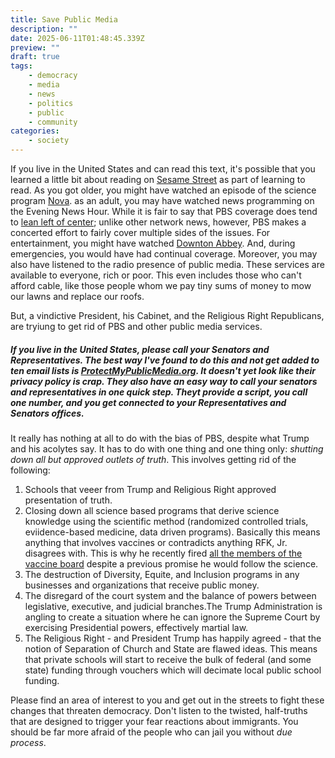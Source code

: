 ```yaml
---
title: Save Public Media
description: ""
date: 2025-06-11T01:48:45.339Z
preview: ""
draft: true
tags:
    - democracy
    - media
    - news
    - politics
    - public
    - community
categories:
    - society
---
```

If you live in the United States and can read this text, it's possible that you learned a little bit about reading on [Sesame Street](https://en.wikipedia.org/wiki/Sesame_Street) as part of learning to read. As you got older, you might have watched an episode of the science program [Nova](https://en.wikipedia.org/wiki/Nova_(American_TV_program)). as an adult, you may have watched news programming on the Evening News Hour. While it is fair to say that PBS coverage does tend to [lean left of center](https://www.allsides.com/news-source/pbs-newshour); unlike other network news, however, PBS makes a concerted effort to fairly cover multiple sides of the issues. For entertainment, you might have watched [Downton Abbey](https://en.wikipedia.org/wiki/Downton_Abbey). And, during emergencies, you would have had continual coverage. Moreover, you may also have listened to the radio presence of public media. These services are available to everyone, rich or poor. This even includes those who can't afford cable, like those people whom we pay tiny sums of money to mow our lawns and replace our roofs. 

But, a vindictive President, his Cabinet, and the Religious Right Republicans, are tryiung to get rid of PBS and other public media services. 

##### If you live in the United States, please call your Senators and Representatives. The best way I've found to do this and not get added to ten email lists is [ProtectMyPublicMedia.org](https://protectmypublicmedia.org/). It doesn't yet look like their privacy policy is crap. They also have an easy way to call your senators and representatives in one quick step. Theyt provide a script, you call one number, and you get connected to your Representatives and Senators offices. 

It really has nothing at all to do with the bias of PBS, despite what Trump and his acolytes say. It has to do with one thing and one thing only: *shutting down all but approved outlets of truth*. This involves getting rid of the following:
1. Schools that veeer from Trump and Religious Right approved presentation of truth.
2. Closing down all science based programs that derive science knowledge using the scientific method (randomized controlled trials, eviidence-based medicine, data driven programs). Basically this means anything that involves vaccines or contradicts anything RFK, Jr. disagrees with. This is why he recently fired [all the members of the vaccine board](https://www.bbc.com/news/articles/clyge27y2g9o) despite a previous promise he would follow the science. 
3. The destruction of Diversity, Equite, and Inclusion programs in any businesses and organizations that receive public money. 
4. The disregard of the court system and the balance of powers between legislative, executive, and judicial branches.The Trump Administration is angling to create a situation where he can ignore the Supreme Court by exercising Presidential powers, effectively martial law. 
5. The Religious Right - and President Trump has happily agreed - that the notion of Separation of Church and State are flawed ideas. This means that private schools will start to receive the bulk of federal (and some state) funding through vouchers which will decimate local public school funding. 

Please find an area of interest to you and get out in the streets to fight these changes that threaten democracy. Don't listen to the twisted, half-truths that are designed to trigger your fear reactions about immigrants. You should be far more afraid of the people who can jail you without *due process*. 